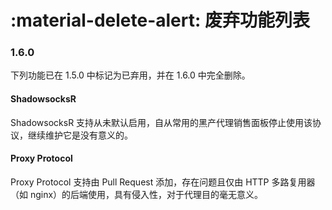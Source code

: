 # :material-delete-alert: 废弃功能列表

### 1.6.0

下列功能已在 1.5.0 中标记为已弃用，并在 1.6.0 中完全删除。

#### ShadowsocksR

ShadowsocksR 支持从未默认启用，自从常用的黑产代理销售面板停止使用该协议，继续维护它是没有意义的。

#### Proxy Protocol

Proxy Protocol 支持由 Pull Request 添加，存在问题且仅由 HTTP 多路复用器（如 nginx）的后端使用，具有侵入性，对于代理目的毫无意义。
